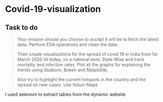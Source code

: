 # Covid-19-visualization

## Task to do
>Your mission should you choose to accept it will be to fetch the latest data. Perform EDA operations and clean the data.

> Then create visualizations for the spread of covid 19 in India from 1st March 2020 till today, on a national level, State Wise and track mortality and infection     rates. Plot all the graphs for explaining the trends using Seaborn, Bokeh and Matplotlib.

> Also try to highlight the current hotspots in the country and the spread on new cases. Use folium Maps

I used selenium to extract tables from the dynamic website
